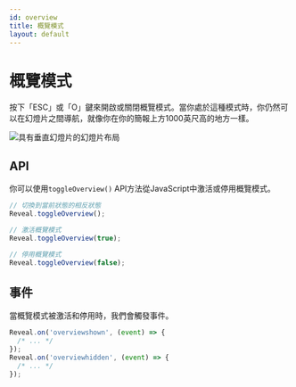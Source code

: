 ```yaml
---
id: overview
title: 概覽模式
layout: default
---
```


# 概覽模式

按下「ESC」或「O」鍵來開啟或關閉概覽模式。當你處於這種模式時，你仍然可以在幻燈片之間導航，就像你在你的簡報上方1000英尺高的地方一樣。

<picture><img src="/images/docs/overview.png" alt="具有垂直幻燈片的幻燈片布局"></picture>

## API

你可以使用`toggleOverview()` API方法從JavaScript中激活或停用概覽模式。

```js
// 切換到當前狀態的相反狀態
Reveal.toggleOverview();

// 激活概覽模式
Reveal.toggleOverview(true);

// 停用概覽模式
Reveal.toggleOverview(false);
```

## 事件

當概覽模式被激活和停用時，我們會觸發事件。

```javascript
Reveal.on('overviewshown', (event) => {
  /* ... */
});
Reveal.on('overviewhidden', (event) => {
  /* ... */
});
```
